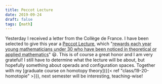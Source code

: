 ```yaml
---
title: Peccot Lecture
date: 2019-09-24
draft: false
tags: [math]
---
```


Yesterday I received a letter from the Collège de France.
I have been selected to give this year a [Peccot Lecture](https://www.college-de-france.fr/site/cours-peccot/index.htm), which "<abbr title="Translated from French by myself.">rewards each year young mathematicians under 30 who have been noticed in theoretical or applied mathematics</abbr>" 😃.
This is of course a great honor and I am very grateful!
I still have to determine what the lecture will be about, but hopefully something about operads and configuration spaces.
Together with my [graduate course on homotopy theory]({{< ref "class/19-20-homotopie" >}}), next semester will be interesting, teaching-wise!
<!--more-->
